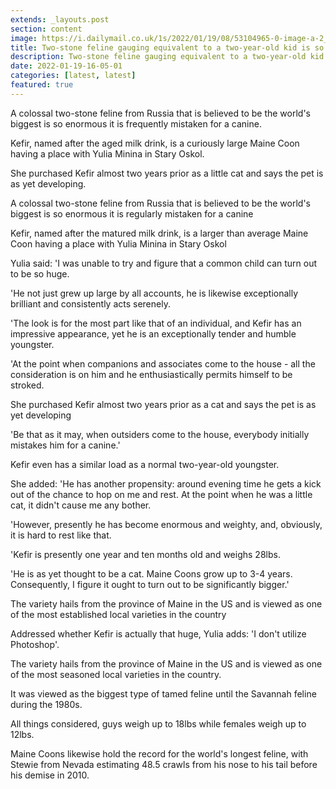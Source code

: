 ```yaml
---
extends: _layouts.post
section: content
image: https://i.dailymail.co.uk/1s/2022/01/19/08/53104965-0-image-a-2_1642580318511.jpg 
title: Two-stone feline gauging equivalent to a two-year-old kid is so huge it is mistaken for a canine 
description: Two-stone feline gauging equivalent to a two-year-old kid is so huge it is mistaken for a canine 
date: 2022-01-19-16-05-01 
categories: [latest, latest] 
featured: true 
--- 
```

A colossal two-stone feline from Russia that is believed to be the world's biggest is so enormous it is frequently mistaken for a canine.

Kefir, named after the aged milk drink, is a curiously large Maine Coon having a place with Yulia Minina in Stary Oskol.

She purchased Kefir almost two years prior as a little cat and says the pet is as yet developing.

A colossal two-stone feline from Russia that is believed to be the world's biggest is so enormous it is regularly mistaken for a canine

Kefir, named after the matured milk drink, is a larger than average Maine Coon having a place with Yulia Minina in Stary Oskol

Yulia said: 'I was unable to try and figure that a common child can turn out to be so huge.

'He not just grew up large by all accounts, he is likewise exceptionally brilliant and consistently acts serenely.

'The look is for the most part like that of an individual, and Kefir has an impressive appearance, yet he is an exceptionally tender and humble youngster.

'At the point when companions and associates come to the house - all the consideration is on him and he enthusiastically permits himself to be stroked.

She purchased Kefir almost two years prior as a cat and says the pet is as yet developing

'Be that as it may, when outsiders come to the house, everybody initially mistakes him for a canine.'

Kefir even has a similar load as a normal two-year-old youngster.

She added: 'He has another propensity: around evening time he gets a kick out of the chance to hop on me and rest. At the point when he was a little cat, it didn't cause me any bother.

'However, presently he has become enormous and weighty, and, obviously, it is hard to rest like that.

'Kefir is presently one year and ten months old and weighs 28lbs.

'He is as yet thought to be a cat. Maine Coons grow up to 3-4 years. Consequently, I figure it ought to turn out to be significantly bigger.'

The variety hails from the province of Maine in the US and is viewed as one of the most established local varieties in the country

Addressed whether Kefir is actually that huge, Yulia adds: 'I don't utilize Photoshop'.

The variety hails from the province of Maine in the US and is viewed as one of the most seasoned local varieties in the country.

It was viewed as the biggest type of tamed feline until the Savannah feline during the 1980s.

All things considered, guys weigh up to 18lbs while females weigh up to 12lbs.

Maine Coons likewise hold the record for the world's longest feline, with Stewie from Nevada estimating 48.5 crawls from his nose to his tail before his demise in 2010.